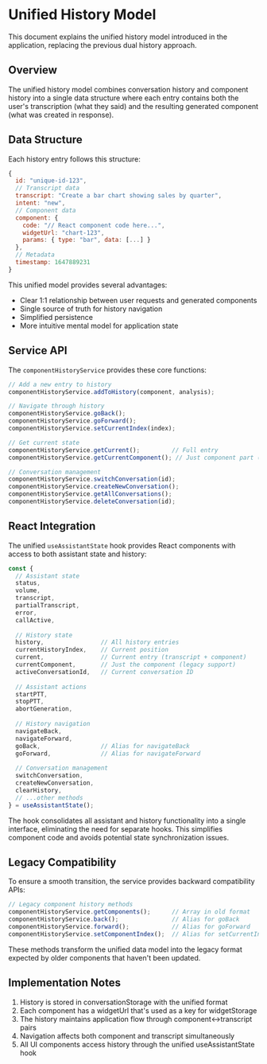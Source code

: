# Unified History Model

This document explains the unified history model introduced in the application, replacing the previous dual history approach.

## Overview

The unified history model combines conversation history and component history into a single data structure where each entry contains both the user's transcription (what they said) and the resulting generated component (what was created in response).

## Data Structure

Each history entry follows this structure:

```javascript
{
  id: "unique-id-123",
  // Transcript data
  transcript: "Create a bar chart showing sales by quarter",
  intent: "new",
  // Component data  
  component: {
    code: "// React component code here...",
    widgetUrl: "chart-123",
    params: { type: "bar", data: [...] }
  },
  // Metadata
  timestamp: 1647889231
}
```

This unified model provides several advantages:
- Clear 1:1 relationship between user requests and generated components
- Single source of truth for history navigation
- Simplified persistence
- More intuitive mental model for application state

## Service API

The `componentHistoryService` provides these core functions:

```javascript
// Add a new entry to history
componentHistoryService.addToHistory(component, analysis);

// Navigate through history
componentHistoryService.goBack();
componentHistoryService.goForward();
componentHistoryService.setCurrentIndex(index);

// Get current state
componentHistoryService.getCurrent();         // Full entry
componentHistoryService.getCurrentComponent(); // Just component part (legacy)

// Conversation management
componentHistoryService.switchConversation(id);
componentHistoryService.createNewConversation();
componentHistoryService.getAllConversations();
componentHistoryService.deleteConversation(id);
```

## React Integration

The unified `useAssistantState` hook provides React components with access to both assistant state and history:

```javascript
const {
  // Assistant state
  status,
  volume,
  transcript,
  partialTranscript,
  error,
  callActive,
  
  // History state
  history,                // All history entries
  currentHistoryIndex,    // Current position
  current,                // Current entry (transcript + component)
  currentComponent,       // Just the component (legacy support)
  activeConversationId,   // Current conversation ID
  
  // Assistant actions
  startPTT,
  stopPTT,
  abortGeneration,
  
  // History navigation
  navigateBack,
  navigateForward,
  goBack,                 // Alias for navigateBack
  goForward,              // Alias for navigateForward
  
  // Conversation management
  switchConversation,
  createNewConversation,
  clearHistory,
  // ...other methods
} = useAssistantState();
```

The hook consolidates all assistant and history functionality into a single interface, eliminating the need for separate hooks. This simplifies component code and avoids potential state synchronization issues.

## Legacy Compatibility

To ensure a smooth transition, the service provides backward compatibility APIs:

```javascript
// Legacy component history methods
componentHistoryService.getComponents();      // Array in old format
componentHistoryService.back();               // Alias for goBack
componentHistoryService.forward();            // Alias for goForward
componentHistoryService.setComponentIndex();  // Alias for setCurrentIndex
```

These methods transform the unified data model into the legacy format expected by older components that haven't been updated.

## Implementation Notes

1. History is stored in conversationStorage with the unified format
2. Each component has a widgetUrl that's used as a key for widgetStorage
3. The history maintains application flow through component<->transcript pairs
4. Navigation affects both component and transcript simultaneously
5. All UI components access history through the unified useAssistantState hook
